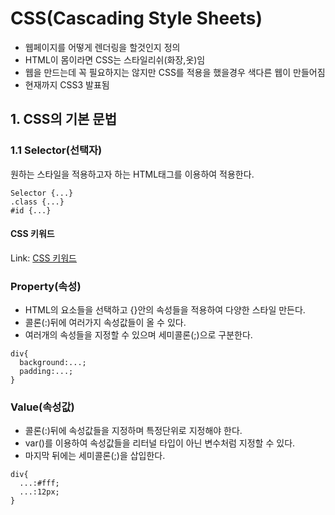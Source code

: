 # CSS(Cascading Style Sheets)
- 웹페이지를 어떻게 렌더링을 할것인지 정의
- HTML이 몸이라면 CSS는 스타일리쉬(화장,옷)임
- 웹을 만드는데 꼭 필요하지는 않지만 CSS를 적용을 했을경우 색다른 웹이 만들어짐
- 현재까지 CSS3 발표됨

## 1. CSS의 기본 문법

### 1.1 Selector(선택자)
원하는 스타일을 적용하고자 하는 HTML태그를 이용하여 적용한다.

```
Selector {...}
.class {...}
#id {...}
```

#### CSS 키워드
Link: [CSS 키워드](https://developer.mozilla.org/ko/docs/Web/CSS/Reference)


### Property(속성)
- HTML의 요소들을 선택하고 {}안의 속성들을 적용하여 다양한 스타일 만든다.
- 콜론(:)뒤에 여러가지 속성값들이 올 수 있다.
- 여러개의 속성들을 지정할 수 있으며 세미콜론(;)으로 구분한다.

```
div{
  background:...;
  padding:...;
}
```

### Value(속성값)
- 콜론(:)뒤에 속성값들을 지정하며 특정단위로 지정해야 한다.
- var()를 이용하여 속성값들을 리터널 타입이 아닌 변수처럼 지정할 수 있다.
- 마지막 뒤에는 세미콜론(;)을 삽입한다.

```
div{
  ...:#fff;
  ...:12px;
}
```
